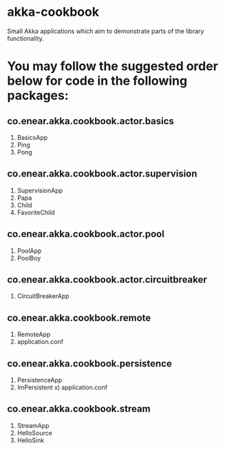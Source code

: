 # akka-cookbook
Small Akka applications which aim to demonstrate parts of the library functionality.

# You may follow the suggested order below for code in the following packages:

## co.enear.akka.cookbook.actor.basics
1) BasicsApp
2) Ping
3) Pong

## co.enear.akka.cookbook.actor.supervision
1) SupervisionApp
2) Papa
3) Child
4) FavoriteChild

## co.enear.akka.cookbook.actor.pool
1) PoolApp
2) PoolBoy

## co.enear.akka.cookbook.actor.circuitbreaker
1) CircuitBreakerApp

## co.enear.akka.cookbook.remote
1) RemoteApp
2) application.conf

## co.enear.akka.cookbook.persistence
1) PersistenceApp
2) ImPersistent
x) application.conf

## co.enear.akka.cookbook.stream
1) StreamApp
2) HelloSource
3) HelloSink